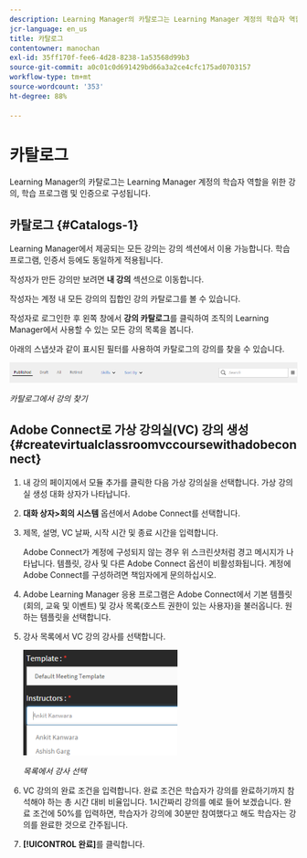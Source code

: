 ```yaml
---
description: Learning Manager의 카탈로그는 Learning Manager 계정의 학습자 역할을 위한 강의, 학습 프로그램 및 인증으로 구성됩니다.
jcr-language: en_us
title: 카탈로그
contentowner: manochan
exl-id: 35ff170f-fee6-4d28-8238-1a53568d99b3
source-git-commit: a0c01c0d691429bd66a3a2ce4cfc175ad0703157
workflow-type: tm+mt
source-wordcount: '353'
ht-degree: 88%

---
```


# 카탈로그

Learning Manager의 카탈로그는 Learning Manager 계정의 학습자 역할을 위한 강의, 학습 프로그램 및 인증으로 구성됩니다.

## 카탈로그 {#Catalogs-1}

Learning Manager에서 제공되는 모든 강의는 강의 섹션에서 이용 가능합니다. 학습 프로그램, 인증서 등에도 동일하게 적용됩니다.

작성자가 만든 강의만 보려면 **내 강의** 섹션으로 이동합니다.

작성자는 계정 내 모든 강의의 집합인 강의 카탈로그를 볼 수 있습니다.

작성자로 로그인한 후 왼쪽 창에서 **강의 카탈로그**&#x200B;를 클릭하여 조직의 Learning Manager에서 사용할 수 있는 모든 강의 목록을 봅니다.

아래의 스냅샷과 같이 표시된 필터를 사용하여 카탈로그의 강의를 찾을 수 있습니다.

![](assets/search-options.png)

*카탈로그에서 강의 찾기*

## Adobe Connect로 가상 강의실(VC) 강의 생성 {#createvirtualclassroomvccoursewithadobeconnect}

1. 내 강의 페이지에서 모듈 추가를 클릭한 다음 가상 강의실을 선택합니다. 가상 강의실 생성 대화 상자가 나타납니다.
1. **대화 상자>회의 시스템** 옵션에서 Adobe Connect를 선택합니다.
1. 제목, 설명, VC 날짜, 시작 시간 및 종료 시간을 입력합니다.

   Adobe Connect가 계정에 구성되지 않는 경우 위 스크린샷처럼 경고 메시지가 나타납니다. 템플릿, 강사 및 다른 Adobe Connect 옵션이 비활성화됩니다. 계정에 Adobe Connect를 구성하려면 책임자에게 문의하십시오.

1. Adobe Learning Manager 응용 프로그램은 Adobe Connect에서 기본 템플릿(회의, 교육 및 이벤트) 및 강사 목록(호스트 권한이 있는 사용자)을 불러옵니다. 원하는 템플릿을 선택합니다.

1. 강사 목록에서 VC 강의 강사를 선택합니다.

   ![](assets/choose-instructor.png)

   *목록에서 강사 선택*

1. VC 강의의 완료 조건을 입력합니다. 완료 조건은 학습자가 강의를 완료하기까지 참석해야 하는 총 시간 대비 비율입니다. 1시간짜리 강의를 예로 들어 보겠습니다. 완료 조건에 50%를 입력하면, 학습자가 강의에 30분만 참여했다고 해도 학습자는 강의를 완료한 것으로 간주됩니다.

1. **[!UICONTROL 완료]**&#x200B;를 클릭합니다.
